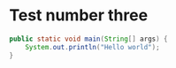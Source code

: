 # Test number three

<?embed-code file="org/example/Hello.java" fragment="main()"?>
```java
public static void main(String[] args) {
    System.out.println("Hello world");
}
```
